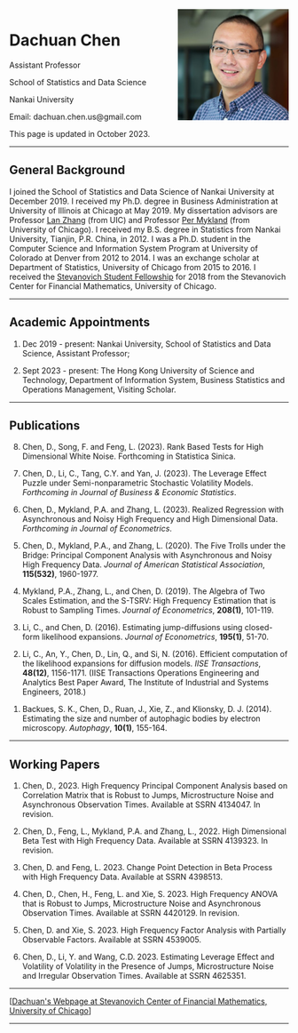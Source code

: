   <html>
   <body>
              <img src = "DachuanChen.jpg" alt = "Test Image" width = "200" height = "200" align="right"/>
      	      <h1>Dachuan Chen</h1>
      	      <p>Assistant Professor</p>
	      <p>School of Statistics and Data Science</p>
              <p>Nankai University</p>
              <p>Email: dachuan.chen.us@gmail.com</p>
              <p></p><p></p>
              <p>This page is updated in October 2023.</p>
   <hr>
   <h2>General Background</h2>
   I joined the School of Statistics and Data Science of Nankai University at December 2019. I received my Ph.D. degree in Business Administration at University of Illinois at Chicago at May 2019. My dissertation advisors are Professor <a href = "https://business.uic.edu/profiles/lan-zhang/" target = "_blank">Lan Zhang</a> (from UIC) and Professor <a href = "http://galton.uchicago.edu/~mykland/" target = "_blank">Per Mykland</a> (from University of Chicago). I received my B.S. degree in Statistics from Nankai University, Tianjin, P.R. China, in 2012. I was a Ph.D. student in the Computer Science and Information System Program at University of Colorado at Denver from 2012 to 2014. I was an exchange scholar at Department of Statistics, University of Chicago from 2015 to 2016. I received the <a href = "https://stevanovichcenter.uchicago.edu/stevanovich-fellowship-awardees/" target = "_blank">Stevanovich Student Fellowship</a> for 2018 from the Stevanovich Center for Financial Mathematics, University of Chicago.
   <hr>
              <h2>Academic Appointments</h2>
      	      <ol>
		      <li><p>Dec 2019 - present: Nankai University, School of Statistics and Data Science, Assistant Professor;</p></li>
                      <li><p>Sept 2023 - present: The Hong Kong University of Science and Technology, Department of Information System, Business Statistics and Operations Management, Visiting Scholar.</p></li>
              </ol>            
   <hr>
              <h2>Publications</h2>
      	      <ol reversed>
		      <li><p>Chen, D., Song, F. and Feng, L. (2023). Rank Based Tests for High Dimensional White Noise. Forthcoming in Statistica Sinica.</p></li>
                      <li><p>Chen, D., Li, C., Tang, C.Y. and Yan, J. (2023). <a>The Leverage Effect Puzzle under Semi-nonparametric Stochastic Volatility Models.</a> <i>Forthcoming in Journal of Business & Economic Statistics</i>.</p></li>
		      <li><p>Chen, D., Mykland, P.A. and Zhang, L. (2023). <a>Realized Regression with Asynchronous and Noisy High Frequency and High Dimensional Data</a>. <i>Forthcoming in Journal of Econometrics</i>.</p></li>
		      <li><p>Chen, D., Mykland, P.A., and Zhang, L. (2020). <a>The Five Trolls under the Bridge: Principal Component Analysis with Asynchronous and Noisy High Frequency Data</a>. <i>Journal of American Statistical Association</i>, <b>115(532)</b>, 1960-1977. </p></li>
                      <li><p>Mykland, P.A., Zhang, L., and Chen, D. (2019). <a>The Algebra of Two Scales Estimation, and the S-TSRV: High Frequency Estimation that is Robust to Sampling Times</a>. <i>Journal of Econometrics</i>, <b>208(1)</b>, 101-119. </p></li>
                      <li><p>Li, C., and Chen, D. (2016). <a>Estimating jump-diffusions using closed-form likelihood expansions</a>. <i>Journal of Econometrics</i>, <b>195(1)</b>, 51-70.</p></li>
                      <li><p>Li, C., An, Y., Chen, D., Lin, Q., and Si, N. (2016). <a>Efficient computation of the likelihood expansions for diffusion models</a>. <i>IISE Transactions</i>, <b>48(12)</b>, 1156-1171. (IISE Transactions Operations Engineering and Analytics Best Paper Award, The Institute of
Industrial and Systems Engineers, 2018.)</p></li>
                      <li><p>Backues, S. K., Chen, D., Ruan, J., Xie, Z., and Klionsky, D. J. (2014). <a>Estimating the size and number of autophagic bodies by electron microscopy</a>. <i>Autophagy</i>, <b>10(1)</b>, 155-164.</p></li>
              </ol>            
   <hr>
              <h2>Working Papers</h2>
      	      <ol>
		      <li><p>Chen, D., 2023. <a>High Frequency Principal Component Analysis based on Correlation Matrix that is Robust to Jumps, Microstructure Noise and Asynchronous Observation Times. Available at SSRN 4134047.</a> In revision.</p></li>
		      <li><p>Chen, D., Feng, L., Mykland, P.A. and Zhang, L., 2022. <a>High Dimensional Beta Test with High Frequency Data. Available at SSRN 4139323.</a> In revision.</p></li>
		      <li><p>Chen, D. and Feng, L. 2023. <a>Change Point Detection in Beta Process with High Frequency Data.</a> Available at SSRN 4398513.</p></li>
		      <li><p>Chen, D., Chen, H., Feng, L. and Xie, S. 2023. <a>High Frequency ANOVA that is Robust to Jumps, Microstructure Noise and Asynchronous Observation Times. Available at SSRN 4420129.</a> In revision.</p></li>
		      <li><p>Chen, D. and Xie, S. 2023. <a>High Frequency Factor Analysis with Partially Observable Factors.</a> Available at SSRN 4539005.</p></li>
		      <li><p>Chen, D., Li, Y. and Wang, C.D. 2023. <a>Estimating Leverage Effect and Volatility of Volatility in the Presence of Jumps, Microstructure Noise and Irregular Observation Times.</a> Available at SSRN 4625351.</p></li>
              </ol>        
   <hr>
               <p>[<a href = "https://stevanovichcenter.uchicago.edu/stevanovich-fellowship-awardees/dachuan-chen/" target = "_blank">Dachuan's Webpage at Stevanovich Center of Financial Mathematics, University of Chicago</a>]</p>        
   <hr>
</body>
</html>
